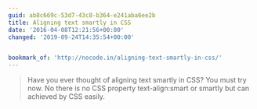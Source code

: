 ```yaml
---
guid: ab8c669c-53d7-43c8-b364-e241aba6ee2b
title: Aligning text smartly in CSS
date: '2016-04-08T12:21:56+00:00'
changed: '2019-09-24T14:35:54+00:00'


bookmark_of: 'http://nocode.in/aligning-text-smartly-in-css/'
---
```



<blockquote>Have you ever thought of aligning text smartly in CSS? You must try now. No there is no CSS property text-align:smart or smartly but can achieved by CSS easily.</blockquote>
